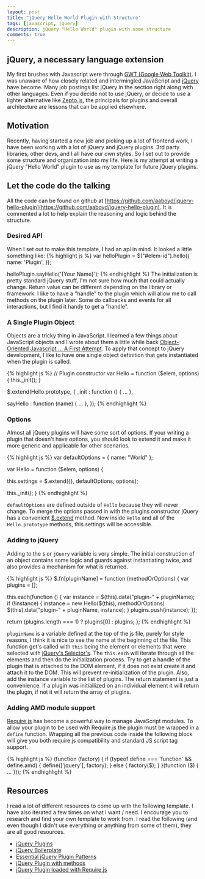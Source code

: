 ```yaml
---
layout: post
title: "jQuery Hello World Plugin with Structure"
tags: [javascript, jquery]
description: jQuery "Hello World" plugin with some structure
comments: true
---
```


## jQuery, a necessary language extension
My first brushes with Javascript were through [GWT (Google Web Toolkit)](http://www.gwtproject.org/).  I was unaware of how closely related and intermingled JavaScript and [jQuery](http://jquery.com/) have become.  Many job postings list jQuery in the section right along with other languages.  Even if you decide not to use jQuery, or decide to use a lighter alternative like [Zepto.js](http://zeptojs.com/), the principals for plugins and overall architecture are lessons that can be applied elsewhere.

## Motivation
Recently, having started a new job and picking up a lot of frontend work, I have been working with a lot of jQuery and jQuery plugins.  3rd party libraries, other devs, and I all have our own styles.  So I set out to provide some structure and organization into my life.  Here is my attempt at writing a jQuery "Hello World" plugin to use as my template for future jQuery plugins.

## Let the code do the talking
All the code can be found on github at [https://github.com/aaboyd/jquery-hello-plugin](https://github.com/aaboyd/jquery-hello-plugin).  It is commented a lot to help explain the reasoning and logic behind the structure.

### Desired API
When I set out to make this template, I had an api in mind.  It looked a little something like:
{% highlight js %}
var helloPlugin = $("#elem-id").hello({
	name: 'Plugin',
});

helloPlugin.sayHello('{Your Name}');
{% endhighlight %}
The initialization is pretty standard jQuery stuff, I'm not sure how much that could actually change.  Return value can be different depending on the library or framework.  I like to have a "handle" to the plugin which will allow me to call methods on the plugin later.  Some do callbacks and events for all interactions, but I find it handy to get a "handle".

### A Single Plugin Object
Objects are a tricky thing in JavaScript.  I learned a few things about JavaScript objects and I wrote about them a little while back [Object-Oriented Javascript … A First Attempt](http://aaboyd.github.io/2013/10/oop-javascript-first-try/).  To apply that concept to jQuery development, I like to have one single object definition that gets instantiated when the plugin is called.

{% highlight js %}
// Plugin constructor
var Hello = function ($elem, options) {
  this._init();
}

$.extend(Hello.prototype, {
  _init : function () {
    ...
  },

  sayHello : function (name) {
    ...
  },
});
{% endhighlight %}

### Options
Almost all jQuery plugins will have some sort of options.  If your writing a plugin that doesn't have options, you should look to extend it and make it more generic and applicable for other scenarios.

{% highlight js %}
var defaultOptions = {
  name: "World"
};

var Hello = function ($elem, options) {

  this.settings = $.extend({}, defaultOptions, options);

  this._init();
}
{% endhighlight %}

```defaultOptions``` are defined outside of ```Hello``` because they will never change.  To merge the options passed in with the plugins constructor jQuery has a convenient [$.extend](http://api.jquery.com/jQuery.extend/) method.  Now inside ```Hello``` and all of the ```Hello.prototype``` methods, this.settings will be accessible.

### Adding to jQuery
Adding to the ```$``` or ```jQuery``` variable is very simple.  The initial construction of an object contains some logic and guards against instantiating twice, and also provides a mechanism for what is returned.

{% highlight js %}
$.fn[pluginName] = function (methodOrOptions) {
  var plugins = [];

  this.each(function () {
    var instance = $(this).data("plugin-" + pluginName);
    if (!instance) {
      instance = new Hello($(this), methodOrOptions)
      $(this).data("plugin-" + pluginName, instance);
    }
    plugins.push(instance);
  });

  return (plugins.length === 1) ? plugins[0] : plugins;
};
{% endhighlight %}

```pluginName``` is a variable defined at the top of the js file, purely for style reasons, I think it is nice to see the name at the beginning of the file.  This function get's called with ```this``` being the element or elements that were selected with [jQuery's Selector's](http://api.jquery.com/category/selectors/).  The ```this.each``` will iterate through all the elements and then do the initialization process.  Try to get a handle of the plugin that is attached to the DOM element, if it does not exist create it and attach it to the DOM.  This will prevent re-initialization of the plugin.  Also, add the instance variable to the list of plugins.  The return statement is just a convenience. If a plugin was initiailized on an individual element it will return the plugin, if not it will return the array of plugins.

### Adding AMD module support
[Require.js](http://requirejs.org/) has become a powerful way to manage JavaScript modules.  To allow your plugin to be used with Require.js the plugin must be wrapped in a ```define``` function.  Wrapping all the previous code inside the following block will give you both require.js compatibility and standard JS script tag support.

{% highlight js %}
(function (factory) {
  if (typeof define === 'function' && define.amd) {
    define(['jquery'], factory);
  } else {
	factory($);
  }
}(function ($) {
  ...
}));
{% endhighlight %}

## Resources
I read a lot of different resources to come up with the following template.  I have also iterated a few times on what I want / need.  I encourage you to research and find your own template to work from.  I read the following (and even though I didn't use everything or anything from some of them), they are all good resources.

* [jQuery Plugins](http://learn.jquery.com/plugins/)
* [jQuery Boilerplate](http://jqueryboilerplate.com/)
* [Essential jQuery Plugin Patterns](http://coding.smashingmagazine.com/2011/10/11/essential-jquery-plugin-patterns/)
* [jQuery Plugin with methods](http://stackoverflow.com/questions/1117086/how-to-create-a-jquery-plugin-with-methods)
* [jQuery Plugin loaded with Require.js](http://stackoverflow.com/questions/10918063/how-to-make-a-jquery-plugin-loadable-with-requirejs)
